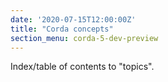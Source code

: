 ```yaml
---
date: '2020-07-15T12:00:00Z'
title: "Corda concepts"
section_menu: corda-5-dev-preview
---
```


Index/table of contents to "topics".
